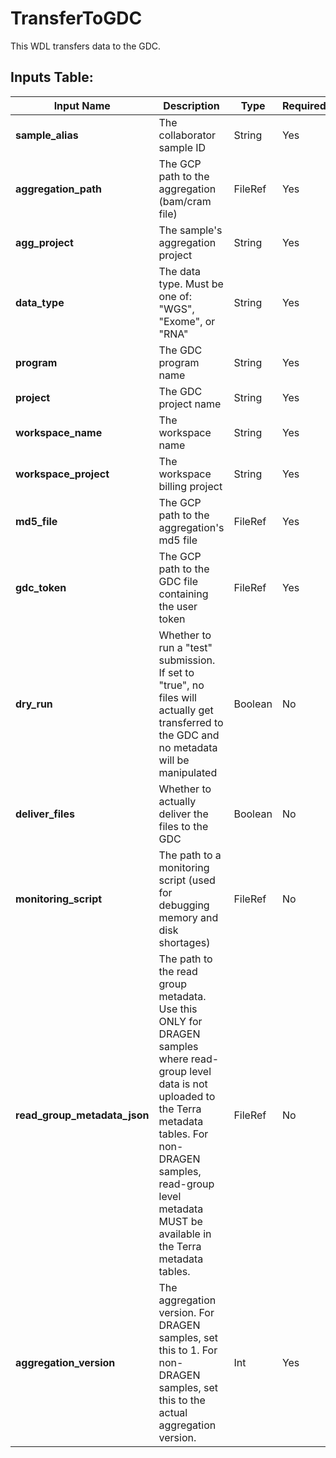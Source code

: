 # TransferToGDC

This WDL transfers data to the GDC. 

## Inputs Table: 
| Input Name                   | Description                                                                                                                                                                                                                                       | Type     | Required | Default |
|------------------------------|---------------------------------------------------------------------------------------------------------------------------------------------------------------------------------------------------------------------------------------------------|----------|----------|---------|
| **sample_alias**             | The collaborator sample ID                                                                                                                                                                                                                        | String   | Yes      | N/A     |
| **aggregation_path**         | The GCP path to the aggregation (bam/cram file)                                                                                                                                                                                                   | FileRef  | Yes      | N/A     |
| **agg_project**              | The sample's aggregation project                                                                                                                                                                                                                  | String   | Yes      | N/A     |
| **data_type**                | The data type. Must be one of: "WGS", "Exome", or "RNA"                                                                                                                                                                                           | String   | Yes      | N/A     |
| **program**                  | The GDC program name                                                                                                                                                                                                                              | String   | Yes      | N/A     |
| **project**                  | The GDC project name                                                                                                                                                                                                                              | String   | Yes      | N/A     |
| **workspace_name**           | The workspace name                                                                                                                                                                                                                                | String   | Yes      | N/A     |
| **workspace_project**        | The workspace billing project                                                                                                                                                                                                                     | String   | Yes      | N/A     |
| **md5_file**                 | The GCP path to the aggregation's md5 file                                                                                                                                                                                                        | FileRef  | Yes      | N/A     |
| **gdc_token**                | The GCP path to the GDC file containing the user token                                                                                                                                                                                            | FileRef  | Yes      | N/A     |
| **dry_run**                  | Whether to run a "test" submission. If set to "true", no files will actually get transferred to the GDC and no metadata will be manipulated                                                                                                       | Boolean  | No       | False   |
| **deliver_files**            | Whether to actually deliver the files to the GDC                                                                                                                                                                                                  | Boolean  | No       | True    |
| **monitoring_script**        | The path to a monitoring script (used for debugging memory and disk shortages)                                                                                                                                                                    | FileRef  | No       | N/A     |
| **read_group_metadata_json** | The path to the read group metadata. Use this ONLY for DRAGEN samples where read-group level data is not uploaded to the Terra metadata tables. For non-DRAGEN samples, read-group level metadata MUST be available in the Terra metadata tables. | FileRef  | No       | N/A     |
| **aggregation_version**      | The aggregation version. For DRAGEN samples, set this to 1. For non-DRAGEN samples, set this to the actual aggregation version.                                                                                                                   | Int      | Yes      | N/A     |
